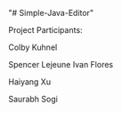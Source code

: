 "# Simple-Java-Editor" 

Project Participants:

  Colby Kuhnel
  
  Spencer Lejeune
  Ivan Flores
  
  Haiyang Xu
  
  Saurabh Sogi
